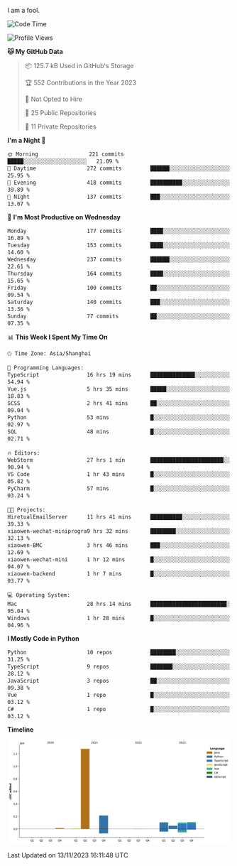 I am a fool.

<!--START_SECTION:waka-->
![Code Time](http://img.shields.io/badge/Code%20Time-878%20hrs%2015%20mins-blue)

![Profile Views](http://img.shields.io/badge/Profile%20Views-4-blue)

**🐱 My GitHub Data** 

> 📦 125.7 kB Used in GitHub's Storage 
 > 
> 🏆 552 Contributions in the Year 2023
 > 
> 🚫 Not Opted to Hire
 > 
> 📜 25 Public Repositories 
 > 
> 🔑 11 Private Repositories 
 > 
**I'm a Night 🦉** 

```text
🌞 Morning                221 commits         █████░░░░░░░░░░░░░░░░░░░░   21.09 % 
🌆 Daytime                272 commits         ██████░░░░░░░░░░░░░░░░░░░   25.95 % 
🌃 Evening                418 commits         ██████████░░░░░░░░░░░░░░░   39.89 % 
🌙 Night                  137 commits         ███░░░░░░░░░░░░░░░░░░░░░░   13.07 % 
```
📅 **I'm Most Productive on Wednesday** 

```text
Monday                   177 commits         ████░░░░░░░░░░░░░░░░░░░░░   16.89 % 
Tuesday                  153 commits         ████░░░░░░░░░░░░░░░░░░░░░   14.60 % 
Wednesday                237 commits         ██████░░░░░░░░░░░░░░░░░░░   22.61 % 
Thursday                 164 commits         ████░░░░░░░░░░░░░░░░░░░░░   15.65 % 
Friday                   100 commits         ██░░░░░░░░░░░░░░░░░░░░░░░   09.54 % 
Saturday                 140 commits         ███░░░░░░░░░░░░░░░░░░░░░░   13.36 % 
Sunday                   77 commits          ██░░░░░░░░░░░░░░░░░░░░░░░   07.35 % 
```


📊 **This Week I Spent My Time On** 

```text
🕑︎ Time Zone: Asia/Shanghai

💬 Programming Languages: 
TypeScript               16 hrs 19 mins      ██████████████░░░░░░░░░░░   54.94 % 
Vue.js                   5 hrs 35 mins       █████░░░░░░░░░░░░░░░░░░░░   18.83 % 
SCSS                     2 hrs 41 mins       ██░░░░░░░░░░░░░░░░░░░░░░░   09.04 % 
Python                   53 mins             █░░░░░░░░░░░░░░░░░░░░░░░░   02.97 % 
SQL                      48 mins             █░░░░░░░░░░░░░░░░░░░░░░░░   02.71 % 

🔥 Editors: 
WebStorm                 27 hrs 1 min        ███████████████████████░░   90.94 % 
VS Code                  1 hr 43 mins        █░░░░░░░░░░░░░░░░░░░░░░░░   05.82 % 
PyCharm                  57 mins             █░░░░░░░░░░░░░░░░░░░░░░░░   03.24 % 

🐱‍💻 Projects: 
HiretualEmailServer      11 hrs 41 mins      ██████████░░░░░░░░░░░░░░░   39.33 % 
xiaowen-wechat-miniprogra9 hrs 32 mins       ████████░░░░░░░░░░░░░░░░░   32.13 % 
xiaowen-BMC              3 hrs 46 mins       ███░░░░░░░░░░░░░░░░░░░░░░   12.69 % 
xiaowen-wechat-mini      1 hr 12 mins        █░░░░░░░░░░░░░░░░░░░░░░░░   04.07 % 
xiaowen-backend          1 hr 7 mins         █░░░░░░░░░░░░░░░░░░░░░░░░   03.77 % 

💻 Operating System: 
Mac                      28 hrs 14 mins      ████████████████████████░   95.04 % 
Windows                  1 hr 28 mins        █░░░░░░░░░░░░░░░░░░░░░░░░   04.96 % 
```

**I Mostly Code in Python** 

```text
Python                   10 repos            ████████░░░░░░░░░░░░░░░░░   31.25 % 
TypeScript               9 repos             ███████░░░░░░░░░░░░░░░░░░   28.12 % 
JavaScript               3 repos             ██░░░░░░░░░░░░░░░░░░░░░░░   09.38 % 
Vue                      1 repo              █░░░░░░░░░░░░░░░░░░░░░░░░   03.12 % 
C#                       1 repo              █░░░░░░░░░░░░░░░░░░░░░░░░   03.12 % 
```



**Timeline**

![Lines of Code chart](https://raw.githubusercontent.com/VeejaLiu/VeejaLiu/master/assets/bar_graph.png)


 Last Updated on 13/11/2023 16:11:48 UTC
<!--END_SECTION:waka-->
